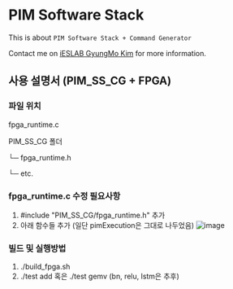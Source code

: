 # PIM Software Stack
This is about `PIM Software Stack + Command Generator`

Contact me on [iESLAB GyungMo Kim](mailto:7bvcxz@gmail.com) for more information.

## 사용 설명서 (PIM_SS_CG + FPGA)
### 파일 위치
fpga_runtime.c

PIM_SS_CG 폴더

└─ fpga_runtime.h

└─ etc.
   
### fpga_runtime.c 수정 필요사항
1. #include "PIM_SS_CG/fpga_runtime.h" 추가
2. 아래 함수들 추가 (일단 pimExecution은 그대로 나두었음)
![image](https://user-images.githubusercontent.com/80901560/219535741-eecfb462-0c92-4aaa-a4be-f54c59699253.png)

### 빌드 및 실행방법
1. ./build_fpga.sh
2. ./test add 혹은 ./test gemv (bn, relu, lstm은 추후)
